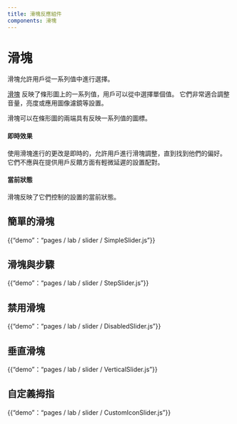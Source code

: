 ```yaml
---
title: 滑塊反應組件
components: 滑塊
---
```

# 滑塊

<p class="description">滑塊允許用戶從一系列值中進行選擇。</p>

[滑塊](https://material.io/design/components/sliders.html) 反映了條形圖上的一系列值，用戶可以從中選擇單個值。 它們非常適合調整音量，亮度或應用圖像濾鏡等設置。

滑塊可以在條形圖的兩端具有反映一系列值的圖標。

#### 即時效果

使用滑塊進行的更改是即時的，允許用戶進行滑塊調整，直到找到他們的偏好。 它們不應與在提供用戶反饋方面有輕微延遲的設置配對。

#### 當前狀態

滑塊反映了它們控制的設置的當前狀態。

## 簡單的滑塊

{{“demo”：“pages / lab / slider / SimpleSlider.js”}}

## 滑塊與步驟

{{“demo”：“pages / lab / slider / StepSlider.js”}}

## 禁用滑塊

{{“demo”：“pages / lab / slider / DisabledSlider.js”}}

## 垂直滑塊

{{“demo”：“pages / lab / slider / VerticalSlider.js”}}

## 自定義拇指

{{“demo”：“pages / lab / slider / CustomIconSlider.js”}}
